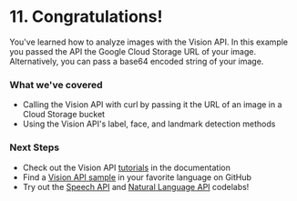 # 11. Congratulations!

You've learned how to analyze images with the Vision API. In this example you passed the API the Google Cloud Storage URL of your image. Alternatively, you can pass a base64 encoded string of your image.

### What we've covered

*   Calling the Vision API with curl by passing it the URL of an image in a Cloud Storage bucket
*   Using the Vision API's label, face, and landmark detection methods

### Next Steps

*   Check out the Vision API [tutorials](https://cloud.google.com/vision/docs/tutorials) in the documentation
*   Find a [Vision API sample](https://github.com/googlecloudplatform/cloud-vision) in your favorite language on GitHub
*   Try out the [Speech API](https://codelabs.developers.google.com/codelabs/cloud-speech-intro/index.html?index=..%2F..%2Findex#0) and [Natural Language API](https://codelabs.developers.google.com/codelabs/cloud-nl-intro) codelabs!